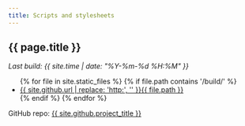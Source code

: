 ```yaml
---
title: Scripts and stylesheets
---
```


## {{ page.title }}

*Last build: {{ site.time | date: "%Y-%m-%d %H:%M" }}*

<ul>
{% for file in site.static_files %}
    {% if file.path contains '/build/' %}
        <li><a href="{{ site.github.url | replace: 'http:', '' }}{{ file.path }}" title="Updated: {{ file.modified_time | date: "%Y-%m-%d %H:%M" }}">{{ site.github.url | replace: 'http:', '' }}{{ file.path }}</a></li>
    {% endif %}
{% endfor %}
</ul>

<p>GitHub repo: <a href="{{ site.github.repository_url }}">{{ site.github.project_title }}</a></p>

